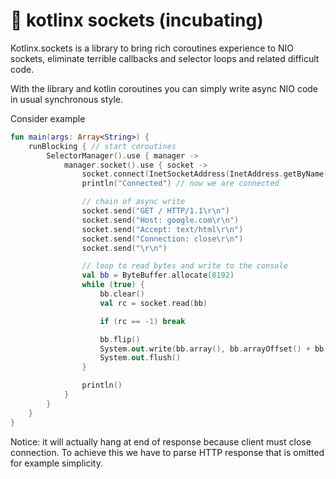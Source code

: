 # 🥚 kotlinx sockets (incubating)

Kotlinx.sockets is a library to bring rich coroutines experience to NIO sockets, eliminate terrible callbacks and selector loops and related difficult code.
  
With the library and kotlin coroutines you can simply write async NIO code in usual synchronous style.
 
Consider example
  
```kotlin
fun main(args: Array<String>) {
    runBlocking { // start coroutines
        SelectorManager().use { manager ->
            manager.socket().use { socket ->
                socket.connect(InetSocketAddress(InetAddress.getByName("google.com"), 80))
                println("Connected") // now we are connected

                // chain of async write
                socket.send("GET / HTTP/1.1\r\n")
                socket.send("Host: google.com\r\n")
                socket.send("Accept: text/html\r\n")
                socket.send("Connection: close\r\n")
                socket.send("\r\n")

                // loop to read bytes and write to the console
                val bb = ByteBuffer.allocate(8192)
                while (true) {
                    bb.clear()
                    val rc = socket.read(bb)

                    if (rc == -1) break

                    bb.flip()
                    System.out.write(bb.array(), bb.arrayOffset() + bb.position(), bb.remaining())
                    System.out.flush()
                }

                println()
            }
        }
    }
}
```

Notice: it will actually hang at end of response because client must close connection. To achieve this we have to parse HTTP response that is omitted for example simplicity.

